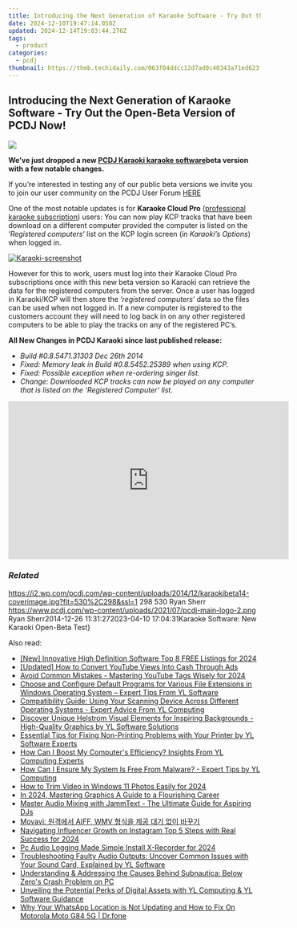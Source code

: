 ```yaml
---
title: Introducing the Next Generation of Karaoke Software - Try Out the Open-Beta Version of PCDJ Now!
date: 2024-12-10T19:47:14.058Z
updated: 2024-12-14T19:03:44.276Z
tags:
  - product
categories:
  - pcdj
thumbnail: https://thmb.techidaily.com/063f04ddcc12d7ad0c40343a71ed623fbddb1ebfb8c3b581a5d414d7d362a54b.jpg
---
```


## Introducing the Next Generation of Karaoke Software - Try Out the Open-Beta Version of PCDJ Now!

[![](https://i2.wp.com/pcdj.com/wp-content/uploads/2014/12/karaokibeta14-coverimage.jpg?resize=530%2C298&ssl=1)](https://i2.wp.com/pcdj.com/wp-content/uploads/2014/12/karaokibeta14-coverimage.jpg?fit=530%2C298&ssl=1 "karaokibeta14-coverimage")

**We’ve just dropped a new [PCDJ Karaoki karaoke software](https://tools.techidaily.com/pcdj/products/)beta version with a few notable changes.**

If you’re interested in testing any of our public beta versions we invite you to join our user community on the PCDJ User Forum [HERE](https://tools.techidaily.com/pcdj/products/)

One of the most notable updates is for **Karaoke Cloud Pro** ([professional karaoke subscription](https://tools.techidaily.com/pcdj/products/)) users: You can now play KCP tracks that have been download on a different computer provided the computer is listed on the ‘_Registered computers_‘ list on the KCP login screen (_in Karaoki’s Options_) when logged in.

[![](https://i0.wp.com/pcdj.com/wp-content/uploads/2014/11/Karaoki-screenshot.jpg?fit=300%2C199&ssl=1 "Karaoki-screenshot")](https://tools.techidaily.com/pcdj/products/)

However for this to work, users must log into their Karaoke Cloud Pro subscriptions once with this new beta version so Karaoki can retrieve the data for the registered computers from the server. Once a user has logged in Karaoki/KCP will then store the ‘_registered computers_‘ data so the files can be used when not logged in. If a new computer is registered to the customers account they will need to log back in on any other registered computers to be able to play the tracks on any of the registered PC’s.

**All New Changes in PCDJ Karaoki since last published release:**

* _Build #0.8.5471.31303 Dec 26th 2014_
* _Fixed: Memory leak in Build #0.8.5452.25389 when using KCP._
* _Fixed: Possible exception when re-ordering singer list._
* _Change: Downloaded KCP tracks can now be played on any computer that is listed on the ‘Registered Computer’ list._

<!-- affiliate ads begin -->
<iframe width="560" height="315" src="https://www.youtube.com/embed/qbuund2HKOQ?si=NaGHqIrx8hSL7gWV" title="YouTube video player" frameborder="0" allow="accelerometer; autoplay; clipboard-write; encrypted-media; gyroscope; picture-in-picture; web-share" referrerpolicy="strict-origin-when-cross-origin" allowfullscreen></iframe>
<!-- affiliate ads end -->

### _Related_

https://i2.wp.com/pcdj.com/wp-content/uploads/2014/12/karaokibeta14-coverimage.jpg?fit=530%2C298&ssl=1 298 530 Ryan Sherr https://www.pcdj.com/wp-content/uploads/2021/07/pcdj-main-logo-2.png Ryan Sherr2014-12-26 11:31:272023-04-10 17:04:31Karaoke Software: New Karaoki Open-Beta Test}

<ins class="adsbygoogle"
     style="display:block"
     data-ad-format="autorelaxed"
     data-ad-client="ca-pub-7571918770474297"
     data-ad-slot="1223367746"></ins>

<ins class="adsbygoogle"
     style="display:block"
     data-ad-client="ca-pub-7571918770474297"
     data-ad-slot="8358498916"
     data-ad-format="auto"
     data-full-width-responsive="true"></ins>

<span class="atpl-alsoreadstyle">Also read:</span>
<div><ul>
<li><a href="https://fox-helps.techidaily.com/new-innovative-high-definition-software-top-8-free-listings-for-2024/"><u>[New] Innovative High Definition Software Top 8 FREE Listings for 2024</u></a></li>
<li><a href="https://youtube-web.techidaily.com/ed-how-to-convert-youtube-views-into-cash-through-ads/"><u>[Updated] How to Convert YouTube Views Into Cash Through Ads</u></a></li>
<li><a href="https://youtube-clips.techidaily.com/avoid-common-mistakes-mastering-youtube-tags-wisely-for-2024/"><u>Avoid Common Mistakes - Mastering YouTube Tags Wisely for 2024</u></a></li>
<li><a href="https://win-exclusive.techidaily.com/choose-and-configure-default-programs-for-various-file-extensions-in-windows-operating-system-expert-tips-from-yl-software/"><u>Choose and Configure Default Programs for Various File Extensions in Windows Operating System – Expert Tips From YL Software</u></a></li>
<li><a href="https://win-exclusive.techidaily.com/compatibility-guide-using-your-scanning-device-across-different-operating-systems-expert-advice-from-yl-computing/"><u>Compatibility Guide: Using Your Scanning Device Across Different Operating Systems - Expert Advice From YL Computing</u></a></li>
<li><a href="https://win-exclusive.techidaily.com/discover-unique-helstrom-visual-elements-for-inspiring-backgrounds-high-quality-graphics-by-yl-software-solutions/"><u>Discover Unique Helstrom Visual Elements for Inspiring Backgrounds - High-Quality Graphics by YL Software Solutions</u></a></li>
<li><a href="https://win-exclusive.techidaily.com/essential-tips-for-fixing-non-printing-problems-with-your-printer-by-yl-software-experts/"><u>Essential Tips for Fixing Non-Printing Problems with Your Printer by YL Software Experts</u></a></li>
<li><a href="https://win-exclusive.techidaily.com/how-can-i-boost-my-computers-efficiency-insights-from-yl-computing-experts/"><u>How Can I Boost My Computer's Efficiency? Insights From YL Computing Experts</u></a></li>
<li><a href="https://win-exclusive.techidaily.com/how-can-i-ensure-my-system-is-free-from-malware-expert-tips-by-yl-computing/"><u>How Can I Ensure My System Is Free From Malware? - Expert Tips by YL Computing</u></a></li>
<li><a href="https://some-knowledge.techidaily.com/how-to-trim-video-in-windows-11-photos-easily-for-2024/"><u>How to Trim Video in Windows 11 Photos Easily for 2024</u></a></li>
<li><a href="https://fox-helps.techidaily.com/in-2024-mastering-graphics-a-guide-to-a-flourishing-career/"><u>In 2024, Mastering Graphics A Guide to a Flourishing Career</u></a></li>
<li><a href="https://win-exclusive.techidaily.com/master-audio-mixing-with-jammtext-the-ultimate-guide-for-aspiring-djs/"><u>Master Audio Mixing with JammText - The Ultimate Guide for Aspiring DJs</u></a></li>
<li><a href="https://techtrends.techidaily.com/movavi-aiff-wmv/"><u>Movavi: 원격에서 AIFF, WMV 형식을 제공 대기 없이 바꾸기</u></a></li>
<li><a href="https://instagram-video-files.techidaily.com/navigating-influencer-growth-on-instagram-top-5-steps-with-real-success-for-2024/"><u>Navigating Influencer Growth on Instagram Top 5 Steps with Real Success for 2024</u></a></li>
<li><a href="https://desktop-recording.techidaily.com/pc-audio-logging-made-simple-install-x-recorder-for-2024/"><u>Pc Audio Logging Made Simple Install X-Recorder for 2024</u></a></li>
<li><a href="https://win-exclusive.techidaily.com/troubleshooting-faulty-audio-outputs-uncover-common-issues-with-your-sound-card-explained-by-yl-software/"><u>Troubleshooting Faulty Audio Outputs: Uncover Common Issues with Your Sound Card, Explained by YL Software</u></a></li>
<li><a href="https://win-blog.techidaily.com/understanding-and-addressing-the-causes-behind-subnautica-below-zeros-crash-problem-on-pc/"><u>Understanding & Addressing the Causes Behind Subnautica: Below Zero's Crash Problem on PC</u></a></li>
<li><a href="https://win-exclusive.techidaily.com/unveiling-the-potential-perks-of-digital-assets-with-yl-computing-and-yl-software-guidance/"><u>Unveiling the Potential Perks of Digital Assets with YL Computing & YL Software Guidance</u></a></li>
<li><a href="https://location-social.techidaily.com/why-your-whatsapp-location-is-not-updating-and-how-to-fix-on-motorola-moto-g84-5g-drfone-by-drfone-virtual-android/"><u>Why Your WhatsApp Location is Not Updating and How to Fix On Motorola Moto G84 5G | Dr.fone</u></a></li>
</ul></div>

